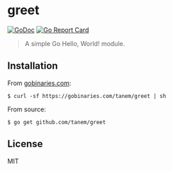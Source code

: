 # greet

[![GoDoc](https://godoc.org/github.com/tanem/greet?status.svg)](https://godoc.org/github.com/tanem/greet)
[![Go Report Card](https://goreportcard.com/badge/github.com/tanem/greet)](https://goreportcard.com/report/github.com/tanem/greet)

> A simple Go Hello, World! module.

## Installation

From [gobinaries.com](https://gobinaries.com):

```
$ curl -sf https://gobinaries.com/tanem/greet | sh
```

From source:

```
$ go get github.com/tanem/greet
```

## License

MIT